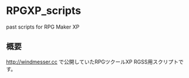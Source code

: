 # RPGXP_scripts
past scripts for RPG Maker XP

## 概要
http://windmesser.cc で公開していたRPGツクールXP RGSS用スクリプトです。
